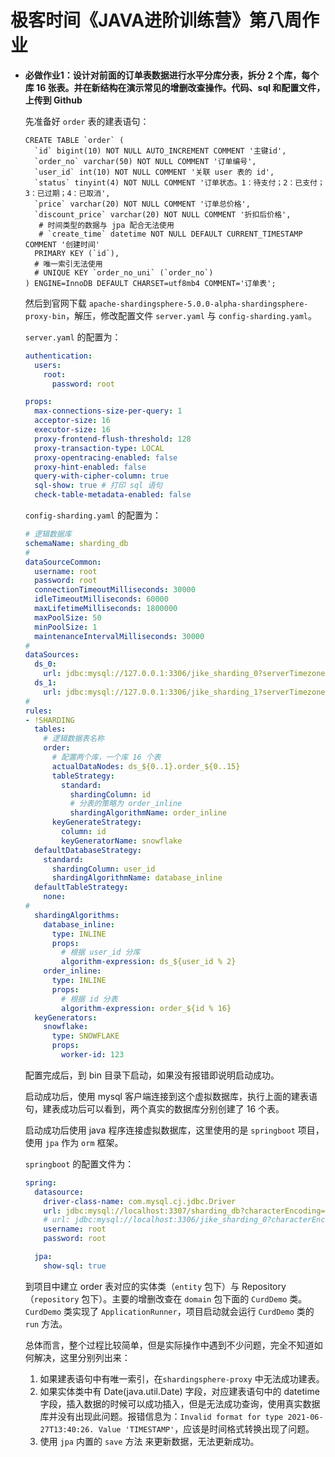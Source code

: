 # 极客时间《JAVA进阶训练营》第八周作业

- **必做作业1：设计对前面的订单表数据进行水平分库分表，拆分 2 个库，每个库 16 张表。并在新结构在演示常见的增删改查操作。代码、sql 和配置文件，上传到 Github**

  先准备好 `order` 表的建表语句：

  ```mysql
  CREATE TABLE `order` (
    `id` bigint(10) NOT NULL AUTO_INCREMENT COMMENT '主键id',
    `order_no` varchar(50) NOT NULL COMMENT '订单编号',
    `user_id` int(10) NOT NULL COMMENT '关联 user 表的 id',
    `status` tinyint(4) NOT NULL COMMENT '订单状态。1：待支付；2：已支付；3：已过期；4：已取消',
    `price` varchar(20) NOT NULL COMMENT '订单总价格',
    `discount_price` varchar(20) NOT NULL COMMENT '折扣后价格',
     # 时间类型的数据与 jpa 配合无法使用
     # `create_time` datetime NOT NULL DEFAULT CURRENT_TIMESTAMP COMMENT '创建时间'
    PRIMARY KEY (`id`),
    # 唯一索引无法使用  
    # UNIQUE KEY `order_no_uni` (`order_no`)
  ) ENGINE=InnoDB DEFAULT CHARSET=utf8mb4 COMMENT='订单表';
  ```

  然后到官网下载 `apache-shardingsphere-5.0.0-alpha-shardingsphere-proxy-bin`，解压，修改配置文件 `server.yaml` 与 `config-sharding.yaml`。
  
  `server.yaml` 的配置为：
  
  ```yaml
  authentication:
    users:
      root:
        password: root
  
  props:
    max-connections-size-per-query: 1
    acceptor-size: 16  
    executor-size: 16 
    proxy-frontend-flush-threshold: 128  
    proxy-transaction-type: LOCAL
    proxy-opentracing-enabled: false
    proxy-hint-enabled: false
    query-with-cipher-column: true
    sql-show: true # 打印 sql 语句
    check-table-metadata-enabled: false
  ```
  
  `config-sharding.yaml` 的配置为：
  
  ```yaml
  # 逻辑数据库
  schemaName: sharding_db
  #
  dataSourceCommon:
    username: root
    password: root
    connectionTimeoutMilliseconds: 30000
    idleTimeoutMilliseconds: 60000
    maxLifetimeMilliseconds: 1800000
    maxPoolSize: 50
    minPoolSize: 1
    maintenanceIntervalMilliseconds: 30000
  #
  dataSources:
    ds_0:
      url: jdbc:mysql://127.0.0.1:3306/jike_sharding_0?serverTimezone=UTC&useSSL=false
    ds_1:
      url: jdbc:mysql://127.0.0.1:3306/jike_sharding_1?serverTimezone=UTC&useSSL=false
  #
  rules:
  - !SHARDING
    tables:
      # 逻辑数据表名称
      order:
        # 配置两个库，一个库 16 个表
        actualDataNodes: ds_${0..1}.order_${0..15}
        tableStrategy:
          standard:
            shardingColumn: id
            # 分表的策略为 order_inline
            shardingAlgorithmName: order_inline
        keyGenerateStrategy:
          column: id
          keyGeneratorName: snowflake
    defaultDatabaseStrategy:
      standard:
        shardingColumn: user_id
        shardingAlgorithmName: database_inline
    defaultTableStrategy:
      none:
  #  
    shardingAlgorithms:
      database_inline:
        type: INLINE
        props:
          # 根据 user_id 分库
          algorithm-expression: ds_${user_id % 2}
      order_inline:
        type: INLINE
        props:
          # 根据 id 分表
          algorithm-expression: order_${id % 16}
    keyGenerators:
      snowflake:
        type: SNOWFLAKE
        props:
          worker-id: 123
  ```

  配置完成后，到 bin 目录下启动，如果没有报错即说明启动成功。

  启动成功后，使用 mysql 客户端连接到这个虚拟数据库，执行上面的建表语句，建表成功后可以看到，两个真实的数据库分别创建了 16 个表。

  启动成功后使用 java 程序连接虚拟数据库，这里使用的是 `springboot` 项目，使用 `jpa` 作为 `orm` 框架。
  
  `springboot` 的配置文件为：
  
  ```yaml
  spring:
    datasource:
      driver-class-name: com.mysql.cj.jdbc.Driver
      url: jdbc:mysql://localhost:3307/sharding_db?characterEncoding=utf8&serverTimezone=UTC&useSSL=false
      # url: jdbc:mysql://localhost:3306/jike_sharding_0?characterEncoding=utf8&serverTimezone=UTC&useSSL=false
      username: root
      password: root
  
    jpa:
      show-sql: true
  ```

  到项目中建立 order 表对应的实体类（`entity` 包下）与 Repository （`repository` 包下）。主要的增删改查在 `domain` 包下面的 `CurdDemo` 类。`CurdDemo`  类实现了 `ApplicationRunner`，项目启动就会运行 `CurdDemo`  类的 `run` 方法。
  
  总体而言，整个过程比较简单，但是实际操作中遇到不少问题，完全不知道如何解决，这里分别列出来：

  1. 如果建表语句中有唯一索引，在`shardingsphere-proxy` 中无法成功建表。
  2. 如果实体类中有 Date(java.util.Date) 字段，对应建表语句中的 datetime 字段，插入数据的时候可以成功插入，但是无法成功查询，使用真实数据库并没有出现此问题。报错信息为：`Invalid format for type 2021-06-27T13:40:26. Value 'TIMESTAMP'`，应该是时间格式转换出现了问题。
  3. 使用 `jpa` 内置的 `save` 方法 来更新数据，无法更新成功。
  
  


